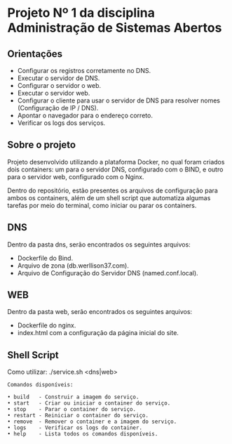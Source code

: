 # Projeto Nº 1 da disciplina Administração de Sistemas Abertos

## Orientações
* Configurar os registros corretamente no DNS.
* Executar o servidor de DNS.
* Configurar o servidor o web.
* Executar o servidor web.
* Configurar o cliente para usar o servidor de DNS para resolver nomes (Configuração de IP / DNS).
* Apontar o navegador para o endereço correto.
* Verificar os logs dos serviços.

## Sobre o projeto
Projeto desenvolvido utilizando a plataforma Docker, no qual foram criados dois containers: um para o servidor DNS, configurado com o BIND, e outro para o servidor web, configurado com o Nginx.  
  
Dentro do repositório, estão presentes os arquivos de configuração para ambos os containers, além de um shell script que automatiza algumas tarefas por meio do terminal, como iniciar ou parar os containers.  

## DNS
Dentro da pasta dns, serão encontrados os seguintes arquivos:  
* Dockerfile do Bind.
* Arquivo de zona (db.werllison37.com).
* Arquivo de Configuração do Servidor DNS (named.conf.local).

## WEB
Dentro da pasta web, serão encontrados os seguintes arquivos:  
* Dockerfile do nginx.
* index.html com a configuração da página inicial do site.

## Shell Script  
Como utilizar: ./service.sh <dns|web> <comando>
```
Comandos disponíveis:

• build   - Construir a imagem do serviço.
• start   - Criar ou iniciar o container do serviço.
• stop    - Parar o container do serviço.
• restart - Reiniciar o container do serviço.
• remove  - Remover o container e a imagem do serviço.
• logs    - Verificar os logs do container.
• help    - Lista todos os comandos disponíveis.
```
